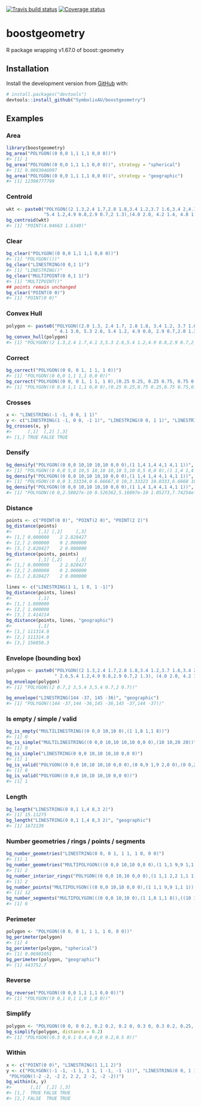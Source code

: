 
[![Travis build
status](https://travis-ci.org/SymbolixAU/boostgeometry.svg?branch=master)](https://travis-ci.org/SymbolixAU/boostgeometry)
[![Coverage
status](https://codecov.io/gh/SymbolixAU/boostgeometry/branch/master/graph/badge.svg)](https://codecov.io/github/SymbolixAU/boostgeometry?branch=master)

<!-- git clone https://github.com/boostorg/geometry --branch boost-1.67.0 --depth 1 -->

<!-- README.md is generated from README.Rmd. Please edit that file -->

# boostgeometry

R package wrapping v1.67.0 of boost::geometry

## Installation

Install the development version from
[GitHub](https://github.com/SymbolixAU/boostgeometry) with:

``` r
# install.packages("devtools")
devtools::install_github("SymbolixAU/boostgeometry")
```

## Examples

### Area

``` r
library(boostgeometry)
bg_area("POLYGON((0 0,0 1,1 1,1 0,0 0))")
#> [1] 1
bg_area("POLYGON((0 0,0 1,1 1,1 0,0 0))", strategy = "spherical")
#> [1] 0.0003046097
bg_area("POLYGON((0 0,0 1,1 1,1 0,0 0))", strategy = "geographic")
#> [1] 12308777799
```

### Centroid

``` r
wkt <- paste0("POLYGON((2 1.3,2.4 1.7,2.8 1.8,3.4 1.2,3.7 1.6,3.4 2,4.1 3,5.3 2.6,",
              "5.4 1.2,4.9 0.8,2.9 0.7,2 1.3),(4.0 2.0, 4.2 1.4, 4.8 1.9, 4.4 2.2, 4.0 2.0))")
bg_centroid(wkt)
#> [1] "POINT(4.04663 1.6349)"
```

### Clear

``` r
bg_clear("POLYGON((0 0,0 1,1 1,1 0,0 0))")
#> [1] "POLYGON(())"
bg_clear("LINESTRING(0 0,1 1)")
#> [1] "LINESTRING()"
bg_clear("MULTIPOINT(0 0,1 1)")
#> [1] "MULTIPOINT()"
## points remain unchanged
bg_clear("POINT(0 0)")
#> [1] "POINT(0 0)"
```

### Convex Hull

``` r
polygon <- paste0("POLYGON((2.0 1.3, 2.4 1.7, 2.8 1.8, 3.4 1.2, 3.7 1.6,3.4 2.0,",
                  " 4.1 3.0, 5.3 2.6, 5.4 1.2, 4.9 0.8, 2.9 0.7,2.0 1.3))")
bg_convex_hull(polygon)
#> [1] "POLYGON((2 1.3,2.4 1.7,4.1 3,5.3 2.6,5.4 1.2,4.9 0.8,2.9 0.7,2 1.3))"
```

### Correct

``` r
bg_correct("POLYGON((0 0, 0 1, 1 1, 1 0))")
#> [1] "POLYGON((0 0,0 1,1 1,1 0,0 0))"
bg_correct("POLYGON((0 0, 0 1, 1 1, 1 0),(0.25 0.25, 0.25 0.75, 0.75 0.75, 0.75 0.25))")
#> [1] "POLYGON((0 0,0 1,1 1,1 0,0 0),(0.25 0.25,0.75 0.25,0.75 0.75,0.25 0.75,0.25 0.25))"
```

### Crosses

``` r
x <- "LINESTRING(-1 -1, 0 0, 1 1)"
y <- c("LINESTRING(1 -1, 0 0, -1 1)", "LINESTRING(0 0, 1 1)", "LINESTRING(-1 1, 0 0, 1 -1)")
bg_crosses(x, y)
#>      [,1]  [,2] [,3]
#> [1,] TRUE FALSE TRUE
```

### Densify

``` r
bg_densify("POLYGON((0 0,0 10,10 10,10 0,0 0),(1 1,4 1,4 4,1 4,1 1))", distance = 6)
#> [1] "POLYGON((0 0,0 5,0 10,5 10,10 10,10 5,10 0,5 0,0 0),(1 1,4 1,4 4,1 4,1 1))"
bg_densify("POLYGON((0 0,0 10,10 10,10 0,0 0),(1 1,4 1,4 4,1 4,1 1))", strategy = "spherical", distance = 0.06)
#> [1] "POLYGON((0 0,0 3.33334,0 6.66667,0 10,3.33323 10.0333,6.6668 10.0333,10 10,10 6.66666,10 3.33332,10 0,6.66666 0,3.33333 0,0 0),(1 1,4 1,4 4,1 4,1 1))"
bg_densify("POLYGON((0 0,0 10,10 10,10 0,0 0),(1 1,4 1,4 4,1 4,1 1))", strategy = "geographic", distance = 60000)
#> [1] "POLYGON((0 0,2.58027e-10 0.526362,5.16097e-10 1.05273,7.74254e-10 1.57909,1.03254e-09 2.10545,1.291e-09 2.63179,1.54968e-09 3.15815,1.80862e-09 3.6845,2.06786e-09 4.21083,2.32745e-09 4.73716,2.58743e-09 5.26349,2.84785e-09 5.7898,3.10876e-09 6.3161,3.37019e-09 6.84241,3.63219e-09 7.36869,3.89482e-09 7.89496,4.1581e-09 8.42122,4.4221e-09 8.94746,4.68687e-09 9.47369,0 10,0.526248 10.0075,1.05252 10.0142,1.57881 10.02,2.10512 10.025,2.63144 10.0292,3.15778 10.0326,3.68412 10.0351,4.21048 10.0367,4.73683 10.0376,5.26319 10.0376,5.78955 10.0367,6.3159 10.0351,6.84224 10.0326,7.36858 10.0292,7.89491 10.025,8.42121 10.02,8.94751 10.0142,9.47377 10.0075,10 10,10 6.04223,10 5.71164,10 5.38018,10 5.04791,10 4.71487,10 4.38112,10 4.0467,10 3.71166,10 3.37606,10 3.03994,10 2.70335,10 2.36635,10 2.02898,10 1.69131,10 1.35337,10 1.01523,10 0.676926,10 0.338521,10 0,9.47368 -2.31607e-08,8.94737 -4.63195e-08,8.42105 -6.94743e-08,7.89473 -9.26233e-08,7.36842 -1.15764e-07,6.8421 -1.38896e-07,6.31579 -1.62015e-07,5.78947 -1.85121e-07,5.26315 -2.08211e-07,4.73684 -2.31283e-07,4.21052 -2.54335e-07,3.68421 -2.77366e-07,3.15789 -3.00374e-07,2.63157 -3.23356e-07,2.10526 -3.4631e-07,1.57894 -3.69235e-07,1.05262 -3.92129e-07,0.526308 -4.14989e-07,0 0),(1 1,1.5 1.00019,2.00001 1.00031,2.50001 1.00034,3.00002 1.00031,3.50002 1.00019,4 1,4 1.49999,4 1.99999,4 2.49998,4 2.99997,4 3.49995,4 4,3.50001 4.00076,3.00002 4.00122,2.50002 4.00138,2.00003 4.00122,1.50004 4.00076,1 4,1 2.21955,1 1.90305,1 1.58628,1 1.2693,1 0.952137,1 1))"
```

### Distance

``` r
points <- c("POINT(0 0)", "POINT(2 0)", "POINT(2 2)")
bg_distance(points)
#>          [,1] [,2]     [,3]
#> [1,] 0.000000    2 2.828427
#> [2,] 2.000000    0 2.000000
#> [3,] 2.828427    2 0.000000
bg_distance(points, points)
#>          [,1] [,2]     [,3]
#> [1,] 0.000000    2 2.828427
#> [2,] 2.000000    0 2.000000
#> [3,] 2.828427    2 0.000000

lines <- c("LINESTRING(1 1, 1 0, 1 -1)")
bg_distance(points, lines)
#>          [,1]
#> [1,] 1.000000
#> [2,] 1.000000
#> [3,] 1.414214
bg_distance(points, lines, "geographic")
#>          [,1]
#> [1,] 111314.0
#> [2,] 111314.0
#> [3,] 156850.3
```

### Envelope (bounding box)

``` r
polygon <- paste0("POLYGON((2 1.3,2.4 1.7,2.8 1.8,3.4 1.2,3.7 1.6,3.4 2,4.1 3,5.3",
                  " 2.6,5.4 1.2,4.9 0.8,2.9 0.7,2 1.3), (4.0 2.0, 4.2 1.4, 4.8 1.9, 4.4 2.2, 4.0 2.0))")
bg_envelope(polygon)
#> [1] "POLYGON((2 0.7,2 3,5.4 3,5.4 0.7,2 0.7))"

bg_envelope("LINESTRING(144 -37, 145 -36)", "geographic")
#> [1] "POLYGON((144 -37,144 -36,145 -36,145 -37,144 -37))"
```

### Is empty / simple / valid

``` r
bg_is_empty("MULTILINESTRING((0 0,0 10,10 0),(1 1,8 1,1 8))")
#> [1] 0
bg_is_simple("MULTILINESTRING((0 0,0 10,10 10,10 0,0 0),(10 10,20 20))")
#> [1] 0
bg_is_simple("LINESTRING(0 0,0 10,10 10,10 0,0 0)")
#> [1] 1
bg_is_valid("POLYGON((0 0,0 10,10 10,10 0,0 0),(0 0,9 1,9 2,0 0),(0 0,2 9,1 9,0 0),(2 9,9 2,9 9,2 9))")
#> [1] 0
bg_is_valid("POLYGON((0 0,0 10,10 10,10 0,0 0))")
#> [1] 1
```

### Length

``` r
bg_length("LINESTRING(0 0,1 1,4 8,3 2)")
#> [1] 15.11275
bg_length("LINESTRING(0 0,1 1,4 8,3 2)", "geographic")
#> [1] 1672139
```

### Number geometries / rings / points / segments

``` r
bg_number_geometries("LINESTRING(0 0, 0 1, 1 1, 1 0, 0 0)")
#> [1] 1
bg_number_geometries("MULTIPOLYGON(((0 0,0 10,10 0,0 0),(1 1,1 9,9 1,1 1)),((10 10,10 7,7 10,10 10)))")
#> [1] 2
bg_number_interior_rings("POLYGON((0 0,0 10,10 0,0 0),(1 1,1 2,2 1,1 1),(3 3,3 4,4 3,3 3))")
#> [1] 2
bg_number_points("MULTIPOLYGON(((0 0,0 10,10 0,0 0),(1 1,1 9,9 1,1 1)),((10 10,10 7,7 10,10 10)))")
#> [1] 12
bg_number_segments("MULTIPOLYGON(((0 0,0 10,10 0),(1 1,8 1,1 8)),((10 10,10 20,20 10)))")
#> [1] 6
```

### Perimeter

``` r
polygon <- "POLYGON((0 0, 0 1, 1 1, 1 0, 0 0))"
bg_perimeter(polygon)
#> [1] 4
bg_perimeter(polygon, "spherical")
#> [1] 0.06981051
bg_perimeter(polygon, "geographic")
#> [1] 443752.7
```

### Reverse

``` r
bg_reverse("POLYGON((0 0,0 1,1 1,1 0,0 0))")
#> [1] "POLYGON((0 0,1 0,1 1,0 1,0 0))"
```

### Simplify

``` r
polygon <- "POLYGON((0 0, 0 0.2, 0.2 0.2, 0.2 0, 0.3 0, 0.3 0.2, 0.25, 0.5, 0.1 0.4, 0 0.2, 0 0))"
bg_simplify(polygon, distance = 0.2)
#> [1] "POLYGON((0.5 0,0.1 0.4,0 0,0 0.2,0.5 0))"
```

### Within

``` r
x <- c("POINT(0 0)", "LINESTRING(1 1,1 2)")
y <- c("POLYGON((-1 -1, -1 1, 1 1, 1 -1, -1 -1))", "LINESTRING(0 0, 1 1, 1 2, 2 2)",
 "POLYGON((-2 -2, -2 2, 2 2, 2 -2, -2 -2))")
bg_within(x, y)
#>       [,1]  [,2] [,3]
#> [1,]  TRUE FALSE TRUE
#> [2,] FALSE  TRUE TRUE
```
